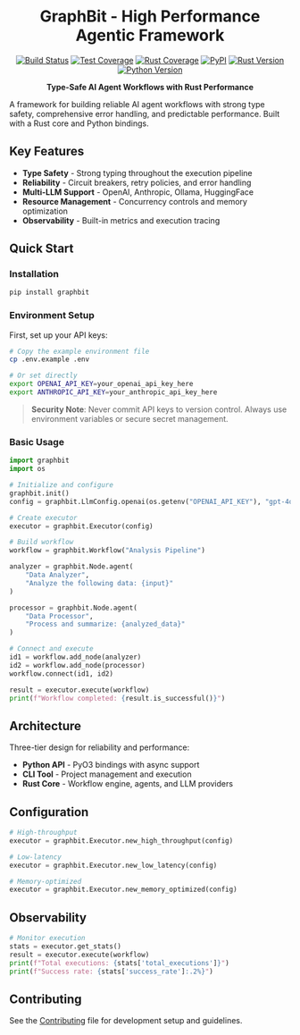<div align="center">

# GraphBit - High Performance Agentic Framework

[![Build Status](https://img.shields.io/github/actions/workflow/status/InfinitiBit/graphbit/python-integration-tests.yml?branch=main)](https://github.com/InfinitiBit/graphbit/actions/workflows/python-integration-tests.yml)
[![Test Coverage](https://img.shields.io/codecov/c/github/InfinitiBit/graphbit)](https://codecov.io/gh/InfinitiBit/graphbit)
[![Rust Coverage](https://img.shields.io/badge/Rust%20Coverage-47.25%25-yellow)](https://github.com/InfinitiBit/graphbit)
[![PyPI](https://img.shields.io/pypi/v/graphbit)](https://pypi.org/project/graphbit/)
[![Rust Version](https://img.shields.io/badge/rust-1.70+-blue.svg)](https://www.rust-lang.org)
[![Python Version](https://img.shields.io/pypi/pyversions/graphbit)](https://pypi.org/project/graphbit/)

**Type-Safe AI Agent Workflows with Rust Performance**

</div>

A framework for building reliable AI agent workflows with strong type safety, comprehensive error handling, and predictable performance. Built with a Rust core and Python bindings.

##  Key Features

- **Type Safety** - Strong typing throughout the execution pipeline
- **Reliability** - Circuit breakers, retry policies, and error handling
- **Multi-LLM Support** - OpenAI, Anthropic, Ollama, HuggingFace
- **Resource Management** - Concurrency controls and memory optimization
- **Observability** - Built-in metrics and execution tracing

##  Quick Start

### Installation
```bash
pip install graphbit
```

### Environment Setup
First, set up your API keys:
```bash
# Copy the example environment file
cp .env.example .env

# Or set directly
export OPENAI_API_KEY=your_openai_api_key_here
export ANTHROPIC_API_KEY=your_anthropic_api_key_here
```

> **Security Note**: Never commit API keys to version control. Always use environment variables or secure secret management.

### Basic Usage
```python
import graphbit
import os

# Initialize and configure
graphbit.init()
config = graphbit.LlmConfig.openai(os.getenv("OPENAI_API_KEY"), "gpt-4o-mini")

# Create executor
executor = graphbit.Executor(config)

# Build workflow
workflow = graphbit.Workflow("Analysis Pipeline")

analyzer = graphbit.Node.agent(
    "Data Analyzer", 
    "Analyze the following data: {input}"
)

processor = graphbit.Node.agent(
    "Data Processor",
    "Process and summarize: {analyzed_data}"
)

# Connect and execute
id1 = workflow.add_node(analyzer)
id2 = workflow.add_node(processor)
workflow.connect(id1, id2)

result = executor.execute(workflow)
print(f"Workflow completed: {result.is_successful()}")
```

## Architecture

Three-tier design for reliability and performance:
- **Python API** - PyO3 bindings with async support
- **CLI Tool** - Project management and execution
- **Rust Core** - Workflow engine, agents, and LLM providers

## Configuration

```python
# High-throughput
executor = graphbit.Executor.new_high_throughput(config)

# Low-latency
executor = graphbit.Executor.new_low_latency(config)

# Memory-optimized
executor = graphbit.Executor.new_memory_optimized(config)
```

## Observability

```python
# Monitor execution
stats = executor.get_stats()
result = executor.execute(workflow)
print(f"Total executions: {stats['total_executions']}")
print(f"Success rate: {stats['success_rate']:.2%}")
```

## Contributing

See the [Contributing](CONTRIBUTING.md) file for development setup and guidelines.
